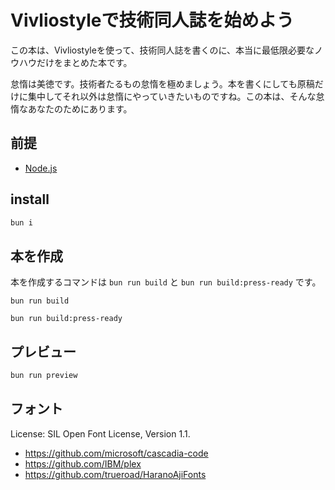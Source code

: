 # Vivliostyleで技術同人誌を始めよう

この本は、Vivliostyleを使って、技術同人誌を書くのに、本当に最低限必要なノウハウだけをまとめた本です。

怠惰は美徳です。技術者たるもの怠惰を極めましょう。本を書くにしても原稿だけに集中してそれ以外は怠惰にやっていきたいものですね。この本は、そんな怠惰なあなたのためにあります。

## 前提

* [Node.js](https://nodejs.org/en/)

## install

```sh
bun i
```

## 本を作成

本を作成するコマンドは `bun run build` と `bun run build:press-ready` です。

```sh:オンラインで使う前提のカラーPDFを作成するコマンド
bun run build
```

```sh:印刷対応の、なるべく白黒に寄せたPDFを作成するコマンド
bun run build:press-ready
```

## プレビュー

```sh
bun run preview
```

## フォント

License: SIL Open Font License, Version 1.1.

* https://github.com/microsoft/cascadia-code
* https://github.com/IBM/plex
* https://github.com/trueroad/HaranoAjiFonts
